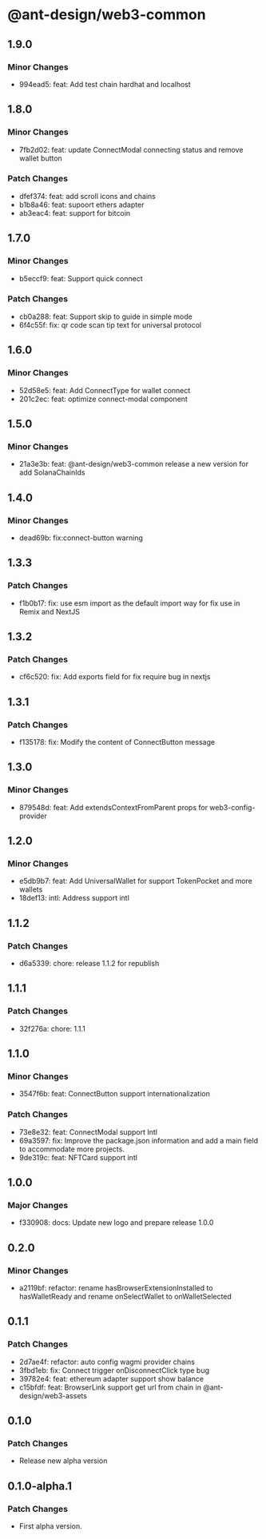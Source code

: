 # @ant-design/web3-common

## 1.9.0

### Minor Changes

- 994ead5: feat: Add test chain hardhat and localhost

## 1.8.0

### Minor Changes

- 7fb2d02: feat: update ConnectModal connecting status and remove wallet button

### Patch Changes

- dfef374: feat: add scroll icons and chains
- b1b8a46: feat: supoort ethers adapter
- ab3eac4: feat: support for bitcoin

## 1.7.0

### Minor Changes

- b5eccf9: feat: Support quick connect

### Patch Changes

- cb0a288: feat: Support skip to guide in simple mode
- 6f4c55f: fix: qr code scan tip text for universal protocol

## 1.6.0

### Minor Changes

- 52d58e5: feat: Add ConnectType for wallet connect
- 201c2ec: feat: optimize connect-modal component

## 1.5.0

### Minor Changes

- 21a3e3b: feat: @ant-design/web3-common release a new version for add SolanaChainIds

## 1.4.0

### Minor Changes

- dead69b: fix:connect-button warning

## 1.3.3

### Patch Changes

- f1b0b17: fix: use esm import as the default import way for fix use in Remix and NextJS

## 1.3.2

### Patch Changes

- cf6c520: fix: Add exports field for fix require bug in nextjs

## 1.3.1

### Patch Changes

- f135178: fix: Modify the content of ConnectButton message

## 1.3.0

### Minor Changes

- 879548d: feat: Add extendsContextFromParent props for web3-config-provider

## 1.2.0

### Minor Changes

- e5db9b7: feat: Add UniversalWallet for support TokenPocket and more wallets
- 18def13: intl: Address support intl

## 1.1.2

### Patch Changes

- d6a5339: chore: release 1.1.2 for republish

## 1.1.1

### Patch Changes

- 32f276a: chore: 1.1.1

## 1.1.0

### Minor Changes

- 3547f6b: feat: ConnectButton support internationalization

### Patch Changes

- 73e8e32: feat: ConnectModal support Intl
- 69a3597: fix: Improve the package.json information and add a main field to accommodate more projects.
- 9de319c: feat: NFTCard support intl

## 1.0.0

### Major Changes

- f330908: docs: Update new logo and prepare release 1.0.0

## 0.2.0

### Minor Changes

- a2119bf: refactor: rename hasBrowserExtensionInstalled to hasWalletReady and rename onSelectWallet to onWalletSelected

## 0.1.1

### Patch Changes

- 2d7ae4f: refactor: auto config wagmi provider chains
- 3fbd1eb: fix: Connect trigger onDisconnectClick type bug
- 39782e4: feat: ethereum adapter support show balance
- c15bfdf: feat: BrowserLink support get url from chain in @ant-design/web3-assets

## 0.1.0

### Patch Changes

- Release new alpha version

## 0.1.0-alpha.1

### Patch Changes

- First alpha version.
